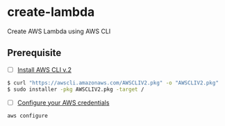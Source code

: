 # create-lambda
Create AWS Lambda using AWS CLI

## Prerequisite
- [ ] [Install AWS CLI v.2]
```bash
$ curl "https://awscli.amazonaws.com/AWSCLIV2.pkg" -o "AWSCLIV2.pkg"
$ sudo installer -pkg AWSCLIV2.pkg -target /
```

- [ ] [Configure your AWS credentials]
```bash
aws configure
``` 

<!-- Below is the links. Not appearing in the Markdown.-->
[Install AWS CLI v.2]: https://docs.aws.amazon.com/cli/latest/userguide/install-cliv2-mac.html

[Configure your AWS credentials]: https://docs.aws.amazon.com/cli/latest/userguide/cli-chap-configure.html